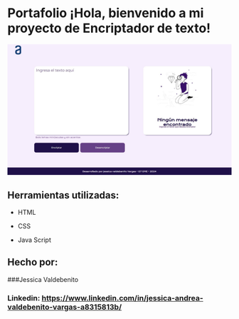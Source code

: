 # Portafolio ¡Hola, bienvenido a mi proyecto de Encriptador de texto!

![imagen](https://github.com/Jess0295/challenge-encriptador/blob/main/Resultado-challenge.jpg)

## Herramientas utilizadas:

* HTML

* CSS

* Java Script

## Hecho por:

###Jessica Valdebenito

### Linkedin: https://www.linkedin.com/in/jessica-andrea-valdebenito-vargas-a8315813b/
